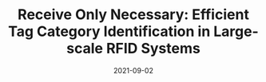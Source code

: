 ---
title: "Receive Only Necessary: Efficient Tag Category Identification in Large-scale RFID Systems"
authors: 
- Xuan Liu
- Jiangjin Yin
- Shigeng Zhang
- Kenli Li
- Song Guo, 

date: "2021-09-02"
doi: "10.1109/TMC.2021.3093858"

# Publication type.
# 1 = Conference paper; 2 = Journal article;
# 3 = Preprint Paper; 4 = Report; 5 = Book; 6 = Book section;
# 7 = Thesis; 8 = Patent
publication_types: ["2"]

# Publication name and optional abbreviated publication name.
publication: "*IEEE Transactions on Mobile Computing*"
publication_short: TMC (CCF-A)


url_pdf: https://www.computer.org/csdl/journal/tm/5555/01/09468928/1uR9HkGZelW
# url_code: ''
# url_dataset: ''
# url_poster: ''
# url_project: ''
# url_slides: ''
# url_video: ''

---